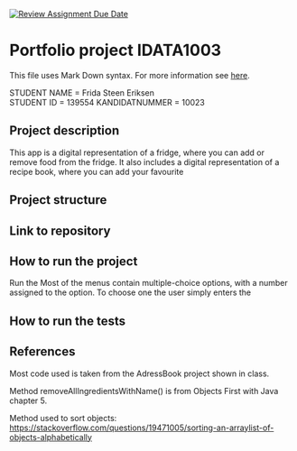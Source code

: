 [![Review Assignment Due Date](https://classroom.github.com/assets/deadline-readme-button-22041afd0340ce965d47ae6ef1cefeee28c7c493a6346c4f15d667ab976d596c.svg)](https://classroom.github.com/a/VP1meAEa)
# Portfolio project IDATA1003
This file uses Mark Down syntax. For more information see [here](https://www.markdownguide.org/basic-syntax/).


STUDENT NAME = Frida Steen Eriksen  
STUDENT ID = 139554
KANDIDATNUMMER = 10023

## Project description

[//]: # (TODO: Write a short description of your project/product here.)
This app is a digital representation of a fridge, where you can add or remove
food from the fridge. It also includes a digital representation of a recipe book,
where you can add your favourite 
## Project structure

[//]: # (TODO: Describe the structure of your project here. How have you used packages in your structure. Where are all sourcefiles stored. Where are all JUnit-test classes stored. etc.)


## Link to repository

[//]: # (TODO: Include a link to your GitHub repository here.)

## How to run the project

[//]: # (TODO: Describe how to run your project here. What is the main class? What is the main method?
What is the input and output of the program? What is the expected behaviour of the program?)
Run the
Most of the menus contain multiple-choice options, with a number assigned to the 
option. To choose one the user simply enters the 

## How to run the tests

[//]: # (TODO: Describe how to run the tests here.)

## References
Most code used is taken from the AdressBook project shown in class.

Method removeAllIngredientsWithName() is from Objects First with Java
chapter 5.

Method used to sort objects:
https://stackoverflow.com/questions/19471005/sorting-an-arraylist-of-objects-alphabetically